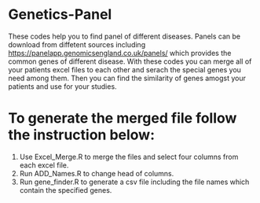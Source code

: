 # Genetics-Panel
These codes help you to find panel of different diseases. Panels can be download from diffetent sources including https://panelapp.genomicsengland.co.uk/panels/
which provides the common genes of different disease. With these codes you can merge all of your patients excel files to each other and serach the special genes you need among them. Then you can find the similarity of genes amogst your patients and use for your studies.

# To generate the merged file follow the instruction below:
1.  Use Excel_Merge.R to merge the files and select four columns from each excel file.
2.  Run ADD_Names.R to change head of columns.
3.  Run gene_finder.R to generate a csv file including the file names which contain the specified genes.


